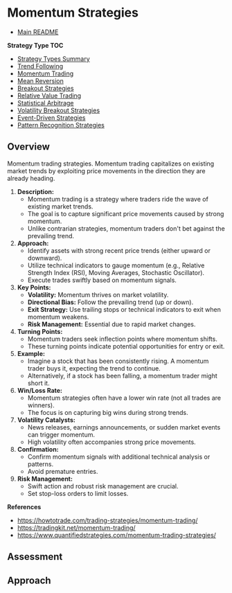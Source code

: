 # Momentum Strategies

- [Main README](../README.md)

**Strategy Type TOC**

- [Strategy Types Summary](strategy_types.md)
- [Trend Following](trend_following_strategies.md)
- [Momentum Trading](momentum_strategies.md)
- [Mean Reversion](mean_reversion_strategies.md)
- [Breakout Strategies](breakout_strategies.md)
- [Relative Value Trading](relative_value_strategies.md)
- [Statistical Arbitrage](statistical_arbitrage_strategies.md)
- [Volatility Breakout Strategies](volatility_breakout_strategies.md)
- [Event-Driven Strategies](event_driven_strategies.md)
- [Pattern Recognition Strategies](pattern_recognition_strategies.md)

## Overview

Momentum trading strategies. Momentum trading capitalizes on existing market trends by exploiting price movements in the direction they are already heading.

1. **Description:**
   - Momentum trading is a strategy where traders ride the wave of existing market trends.
   - The goal is to capture significant price movements caused by strong momentum.
   - Unlike contrarian strategies, momentum traders don't bet against the prevailing trend.
2. **Approach:**
   - Identify assets with strong recent price trends (either upward or downward).
   - Utilize technical indicators to gauge momentum (e.g., Relative Strength Index (RSI), Moving Averages, Stochastic Oscillator).
   - Execute trades swiftly based on momentum signals.
3. **Key Points:**
   - **Volatility:** Momentum thrives on market volatility.
   - **Directional Bias:** Follow the prevailing trend (up or down).
   - **Exit Strategy:** Use trailing stops or technical indicators to exit when momentum weakens.
   - **Risk Management:** Essential due to rapid market changes.
4. **Turning Points:**
   - Momentum traders seek inflection points where momentum shifts.
   - These turning points indicate potential opportunities for entry or exit.
5. **Example:**
   - Imagine a stock that has been consistently rising. A momentum trader buys it, expecting the trend to continue.
   - Alternatively, if a stock has been falling, a momentum trader might short it.
6. **Win/Loss Rate:**
   - Momentum strategies often have a lower win rate (not all trades are winners).
   - The focus is on capturing big wins during strong trends.
7. **Volatility Catalysts:**
   - News releases, earnings announcements, or sudden market events can trigger momentum.
   - High volatility often accompanies strong price movements.
8. **Confirmation:**
   - Confirm momentum signals with additional technical analysis or patterns.
   - Avoid premature entries.
9. **Risk Management:**
   - Swift action and robust risk management are crucial.
   - Set stop-loss orders to limit losses.

**References**

- https://howtotrade.com/trading-strategies/momentum-trading/
- https://tradingkit.net/momentum-trading/
- https://www.quantifiedstrategies.com/momentum-trading-strategies/


## Assessment


## Approach